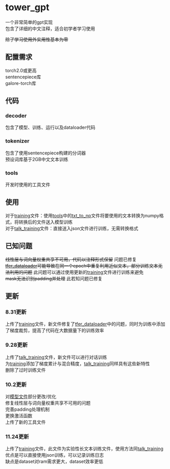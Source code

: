 # tower_gpt
一个非常简单的gpt实现<br>
包含了详细的中文注释，适合初学者学习使用

~~除了学习使用外实用性基本为零~~

## 配置需求
torch2.0或更高<br>
sentencepiece库<br>
galore-torch库<br>

## 代码
### decoder
包含了模型、训练、运行以及dataloader代码
### tokenizer
包含了使用sentencepiece构建的分词器<br>
预设词库基于2GB中文文本训练
### tools
开发时使用的工具文件

## 使用
对于[training](https://github.com/midway2333/tower_gpt/blob/main/decoder/training.py)文件：使用[tools](https://github.com/midway2333/tower_gpt/tree/main/tools)中的[txt_to_np](https://github.com/midway2333/tower_gpt/blob/main/tools/txt_to_np.py)文件将要使用的文本转换为numpy格式，将转换后的文件送入模型训练<br>
对于[talk_training](https://github.com/midway2333/tower_gpt/blob/main/decoder/talk_training.py)文件：直接送入json文件进行训练，无需转换格式

## 已知问题
~~线性层与词向量权重共享不可用，代码以注释形式保留~~ 问题已修复<br>
~~[tfer_dataloader](https://github.com/midway2333/tower_gpt/blob/main/decoder/tfer_dataloader.py)可能导致在同一个epoch中重复利用近似文本，部分训练文本无法利用的问题~~ 此问题可以通过使用更新的[training](https://github.com/midway2333/tower_gpt/blob/main/decoder/training.py)文件进行训练来避免<br>
~~mask无法识别padding并处理~~ 此若知问题已修复

## 更新
### 8.31更新
上传了[training](https://github.com/midway2333/tower_gpt/blob/main/decoder/training.py)文件，新文件修复了[tfer_dataloader](https://github.com/midway2333/tower_gpt/blob/main/decoder/tfer_dataloader.py)中的问题，同时为训练中添加了梯度裁剪，提高了代码在大数据量下的训练效率
### 9.28更新
上传了[talk_training](https://github.com/midway2333/tower_gpt/blob/main/decoder/talk_training.py)文件，新文件可以进行对话训练<br>
为[training](https://github.com/midway2333/tower_gpt/blob/main/decoder/training.py)添加了梯度累计与混合精度，[talk_training](https://github.com/midway2333/tower_gpt/blob/main/decoder/talk_training.py)同样具有这些新特性<br>
删除了过时训练文件
### 10.2更新
对[模型文件](https://github.com/midway2333/tower_gpt/blob/main/decoder/tfer_chat.py)部分更改/优化<br>
修复线性层与词向量权重共享不可用的问题<br>
完善padding处理机制<br>
更换激活函数<br>
上传了新的工具文件
### 11.24更新
上传了[training](https://github.com/midway2333/tower_gpt/blob/main/decoder/training.py)文件，此文件为实验性长文本训练文件，使用方法同[talk_training](https://github.com/midway2333/tower_gpt/blob/main/decoder/talk_training.py)<br>
优点是可以直接使用json训练，可以记录训练日志<br>
缺点是dataset对ram需求更大，dataset效率更低<br>
